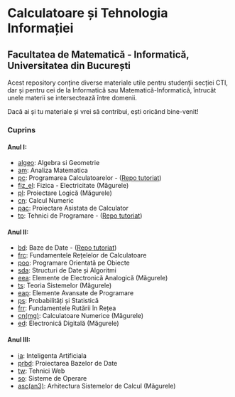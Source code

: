 # Calculatoare și Tehnologia Informației 
## Facultatea de Matematică - Informatică, Universitatea din București

Acest repository conține diverse materiale utile pentru studenții secției CTI, dar și pentru cei de la Informatică sau Matematică-Informatică, întrucât unele materii se intersectează între domenii.

Dacă ai și tu materiale și vrei să contribui, ești oricând bine-venit!

### Cuprins

#### Anul I:
* [algeo](https://github.com/tr0yyy/teme-fmi-cti/tree/master/algeo): Algebra si Geometrie
* [am](https://github.com/tr0yyy/teme-fmi-cti/tree/master/am): Analiza Matematica
* [pc](https://github.com/tr0yyy/TUTORIAT-PC-AN1): Programarea Calculatoarelor - ([Repo tutoriat](https://github.com/tr0yyy/tutoriat-pc-an1))
* [fiz_el](https://github.com/tr0yyy/teme-fmi-cti/tree/master/fiz_el): Fizica - Electricitate (Măgurele)
* [pl](https://github.com/tr0yyy/TUTORIAT-PL-AN1): Proiectare Logică (Măgurele)
* [cn](https://github.com/tr0yyy/teme-fmi-cti/tree/master/cn): Calcul Numeric
* [pac](https://github.com/tr0yyy/teme-fmi-cti/tree/master/pac): Proiectare Asistata de Calculator
* [tp](https://github.com/tr0yyy/teme-fmi-cti/tree/master/tp): Tehnici de Programare - ([Repo tutoriat](https://github.com/tr0yyy/tutoriat-tp-an1))

#### Anul II:
* [bd](https://github.com/tr0yyy/teme-fmi-cti/tree/master/bd): Baze de Date - ([Repo tutoriat](https://github.com/tr0yyy/tutoriat-bd-an2))
* [frc](https://github.com/tr0yyy/teme-fmi-cti/tree/master/frc): Fundamentele Rețelelor de Calculatoare
* [poo](https://github.com/tr0yyy/teme-fmi-cti/tree/master/poo): Programare Orientată pe Obiecte
* [sda](https://github.com/tr0yyy/teme-fmi-cti/tree/master/sda): Structuri de Date și Algoritmi
* [eea](https://github.com/tr0yyy/teme-fmi-cti/tree/master/eea): Elemente de Electronică Analogică (Măgurele)
* [ts](https://github.com/tr0yyy/teme-fmi-cti/tree/master/ts): Teoria Sistemelor (Măgurele)
* [eap](https://github.com/tr0yyy/teme-fmi-cti/tree/master/eap): Elemente Avansate de Programare
* [ps](https://github.com/tr0yyy/teme-fmi-cti/tree/master/ps): Probabilități și Statistică 
* [frr](https://github.com/tr0yyy/teme-fmi-cti/tree/master/frr): Fundamentele Rutării în Rețea
* [cn(mg)](https://github.com/tr0yyy/teme-fmi-cti/tree/master/cn(mg)): Calculatoare Numerice (Măgurele) 
* [ed](https://github.com/tr0yyy/teme-fmi-cti/tree/master/ed): Electronică Digitală (Măgurele)

#### Anul III:
* [ia](https://github.com/tr0yyy/teme-fmi-cti/tree/master/ia): Inteligenta Artificiala
* [prbd](https://github.com/tr0yyy/teme-fmi-cti/tree/master/prbd): Proiectarea Bazelor de Date
* [tw](https://github.com/tr0yyy/teme-fmi-cti/tree/master/tw): Tehnici Web
* [so](https://github.com/tr0yyy/teme-fmi-cti/tree/master/so): Sisteme de Operare
* [asc(an3)](https://github.com/tr0yyy/teme-fmi-cti/tree/master/asc(an3)): Arhitectura Sistemelor de Calcul (Măgurele)
